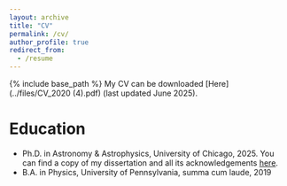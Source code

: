```yaml
---
layout: archive
title: "CV"
permalink: /cv/
author_profile: true
redirect_from:
  - /resume
---
```


{% include base_path %}
My CV can be downloaded [Here](../files/CV_2020 (4).pdf) (last updated June 2025). 

Education
======
* Ph.D. in Astronomy & Astrophysics, University of Chicago, 2025. You can find a copy of my dissertation and all its acknowledgements [here](https://knowledge.uchicago.edu/record/15515?v=pdf). 
* B.A. in Physics, University of Pennsylvania, summa cum laude, 2019
  

